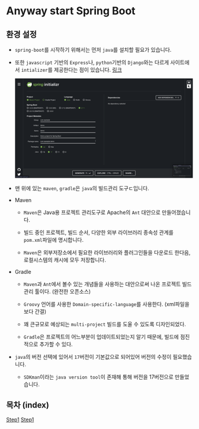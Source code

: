 # Anyway start Spring Boot

## 환경 설정

- `spring-boot`를 시작하기 위해서는 먼저 `java`를 설치할 필요가 있습니다.

- 또한 `javascript` 기반의 `Express`나, `python`기반의 `Django`와는 다르게 사이트에서 `intializer`를 제공한다는 점이 있습니다. [링크](https://start.spring.ioa)

  ![spring](./imgs/1.png)

- 맨 위에 있는 `maven`, `gradle`은 `java`의 빌드관리 도구ㄷ입니다.

- Maven

  - `Maven`은 Java용 프로젝트 관리도구로 Apache의 `Ant` 대안으로 만들어졌습니다.

  - 빌드 중인 프로젝트, 빌드 순서, 다양한 외부 라이브러리 종속성 관계를 `pom.xml`파일에 명시합니다.

  - `Maven`은 외부저장소에서 필요한 라이브러리와 플러그인들을 다운로드 한다음, 로컬시스템의 캐시에 모두 저장합니다.

- Gradle

  - `Maven`과 `Ant`에서 볼수 있는 개념들을 사용하는 대안으로써 나온 프로젝트 빌드 관리 툴이다. (완전한 오픈소스)

  - `Groovy` 언어를 사용한 `Domain-specific-language`를 사용한다. (xml파일을 보다 간결)

  - 꽤 큰규모로 예상되는 `multi-project` 빌드를 도울 수 있도록 디자인되었다.

  - `Gradle`은 프로젝트의 어느부분이 업데이트되었는지 알기 때문에, 빌드에 점진적으로 추가할 수 있다.

- `java`의 버전 선택에 있어서 `17`버전이 기본값으로 되어있어 버전의 수정이 필요했습니다.

  - `SDKman`이라는 `java version tool`이 존재해 통해 버전을 17버전으로 만들었습니다.

## 목차 (index)

[Step1](./Step1/README.md)
[Step1](./Step1/README.md)
